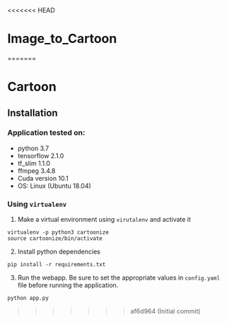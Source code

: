 <<<<<<< HEAD
# Image_to_Cartoon
=======
# Cartoon

## Installation

### Application tested on:

- python 3.7
- tensorflow 2.1.0 
- tf_slim 1.1.0
- ffmpeg 3.4.8
- Cuda version 10.1
- OS: Linux (Ubuntu 18.04)


### Using `virtualenv`

1. Make a virtual environment using `virutalenv` and activate it
```
virtualenv -p python3 cartoonize
source cartoonize/bin/activate
```
2. Install python dependencies
```
pip install -r requirements.txt
```
3. Run the webapp. Be sure to set the appropriate values in `config.yaml` file before running the application.
```
python app.py
```
>>>>>>> af6d964 (Initial commit)
